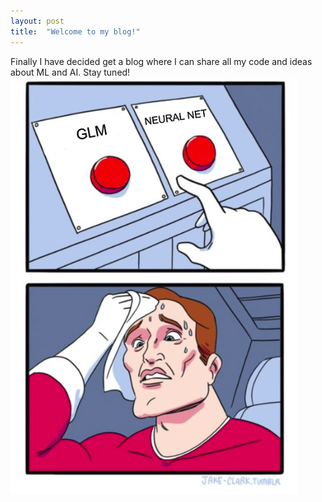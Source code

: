 ```yaml
---
layout: post
title:  "Welcome to my blog!"
---
```



Finally I have decided get a blog where I can share all my code and ideas about ML and AI. 
Stay tuned!
![Fig1](/images/Fig1Post1.png)

